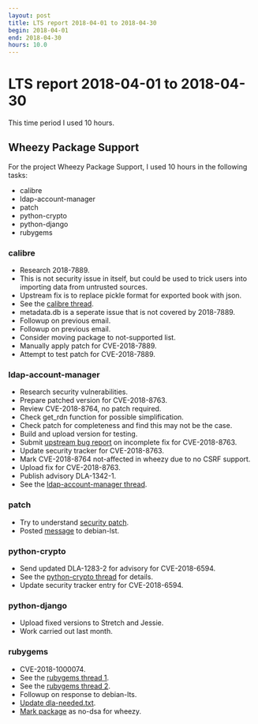 ```yaml
---
layout: post
title: LTS report 2018-04-01 to 2018-04-30
begin: 2018-04-01
end: 2018-04-30
hours: 10.0
---
```


# LTS report 2018-04-01 to 2018-04-30

This time period I used 10 hours.

## Wheezy Package Support

For the project Wheezy Package Support, I used 10 hours in the following tasks:

* calibre
* ldap-account-manager
* patch
* python-crypto
* python-django
* rubygems

### calibre

* Research 2018-7889.
* This is not security issue in itself, but could be used to trick
  users into importing data from untrusted sources.
* Upstream fix is to replace pickle format for exported book with json.
* See the [calibre thread](https://lists.debian.org/debian-lts/2018/04/msg00041.html).
* metadata.db is a seperate issue that is not covered by 2018-7889.
* Followup on previous email.
* Followup on previous email.
* Consider moving package to not-supported list.
* Manually apply patch for CVE-2018-7889.
* Attempt to test patch for CVE-2018-7889.

### ldap-account-manager

* Research security vulnerabilities.
* Prepare patched version for CVE-2018-8763.
* Review CVE-2018-8764, no patch required.
* Check get_rdn function for possible simplification.
* Check patch for completeness and find this may not be the case.
* Build and upload version for testing.
* Submit [upstream bug report](https://sourceforge.net/p/lam/bugs/196/)
  on incomplete fix for CVE-2018-8763.
* Update security tracker for CVE-2018-8763.
* Mark CVE-2018-8764 not-affected in wheezy due to no CSRF support.
* Upload fix for CVE-2018-8763.
* Publish advisory DLA-1342-1.
* See the [ldap-account-manager thread](https://lists.debian.org/debian-lts/2018/04/msg00027.html).

### patch

* Try to understand
  [security patch](http://git.savannah.gnu.org/cgit/patch.git/commit/?id=123eaff0d5d1aebe128295959435b9ca5909c26d).
* Posted [message](https://lists.debian.org/debian-lts/2018/04/msg00058.html) to debian-lst.

### python-crypto

* Send updated DLA-1283-2 for advisory for CVE-2018-6594.
* See the [python-crypto thread](https://lists.debian.org/debian-lts/2018/04/msg00016.html)
  for details.
* Update security tracker entry for CVE-2018-6594.

### python-django

* Upload fixed versions to Stretch and Jessie.
* Work carried out last month.

### rubygems

* CVE-2018-1000074.
* See the [rubygems thread 1](https://lists.debian.org/debian-lts/2018/04/msg00015.html).
* See the [rubygems thread 2](https://lists.debian.org/debian-lts/2018/04/msg00042.html).
* Followup on response to debian-lts.
* [Update dla-needed.txt](https://salsa.debian.org/security-tracker-team/security-tracker/commit/062fb559a1fbbc5909337685c8ebaa9cdffe1e30).
* [Mark package](https://salsa.debian.org/security-tracker-team/security-tracker/commit/88592a572dcd21aabff91448e8117c0548161a2e)
  as no-dsa for wheezy.



